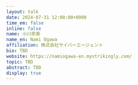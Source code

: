 ```yaml
---
layout: talk
date: 2024-07-31 12:00:00+0900
time_em: false
inline: false
name: 小川奈美
name_en: Nami Ogawa
affiliation: 株式会社サイバーエージェント
bio: TBD
website: https://namiogawa-en.mystrikingly.com/
topic: TBD
abstract: TBD
display: true
---
```

